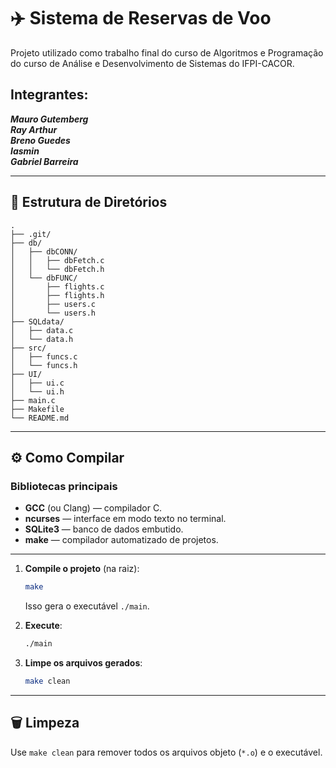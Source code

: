 # ✈️ Sistema de Reservas de Voo

Projeto utilizado como trabalho final do curso de Algoritmos e Programação do curso de Análise e Desenvolvimento de Sistemas do IFPI-CACOR.

## Integrantes:  
***Mauro Gutemberg***  
***Ray Arthur***  
***Breno Guedes***  
***Iasmin***  
***Gabriel Barreira***  

---

## 📂 Estrutura de Diretórios

```
.
├── .git/
├── db/
│   ├── dbCONN/
│   │   ├── dbFetch.c
│   │   └── dbFetch.h
│   └── dbFUNC/
│       ├── flights.c
│       ├── flights.h
│       ├── users.c
│       └── users.h
├── SQLdata/
│   ├── data.c
│   └── data.h
├── src/
│   ├── funcs.c
│   └── funcs.h
├── UI/
│   ├── ui.c
│   └── ui.h
├── main.c
├── Makefile
└── README.md
```

---

## ⚙️ Como Compilar

### Bibliotecas principais

- **GCC** (ou Clang) — compilador C.
- **ncurses** — interface em modo texto no terminal.
- **SQLite3** — banco de dados embutido.
- **make** — compilador automatizado de projetos.

---

1. **Compile o projeto** (na raiz):

   ```bash
   make
   ```

   Isso gera o executável `./main`.

2. **Execute**:

   ```bash
   ./main
   ```

3. **Limpe os arquivos gerados**:

   ```bash
   make clean
   ```

---

## 🗑️ Limpeza

Use `make clean` para remover todos os arquivos objeto (`*.o`) e o executável.
